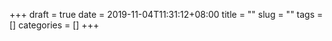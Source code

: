 +++ 
draft = true
date = 2019-11-04T11:31:12+08:00
title = ""
slug = "" 
tags = []
categories = []
+++
